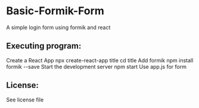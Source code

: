 # Basic-Formik-Form
A simple login form using formik and react

## Executing program:  
Create a React App
    npx create-react-app title
    cd title
Add formik
    npm install formik --save
Start the development server
    npm start
Use app.js for form

## License:  
See license file



